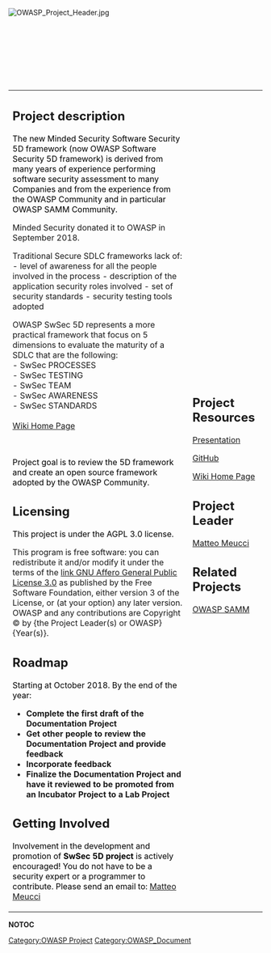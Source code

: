 <div style="width:100%;height:160px;border:0,margin:0;overflow: hidden;">

![OWASP_Project_Header.jpg](OWASP_Project_Header.jpg
"OWASP_Project_Header.jpg")

</div>

<table>
<tbody>
<tr class="odd">
<td><h2 id="project_description">Project description</h2>
<p><span style="color:#000000"> The new Minded Security Software Security 5D framework (now OWASP Software Security 5D framework) is derived from many years of experience performing software security assessment to many Companies and from the experience from the OWASP Community and in particular OWASP SAMM Community.</p>
<p>Minded Security donated it to OWASP in September 2018.</p>
<p>Traditional Secure SDLC frameworks lack of: - level of awareness for all the people involved in the process - description of the application security roles involved - set of security standards - security testing tools adopted</p>
<p>OWASP SwSec 5D represents a more practical framework that focus on 5 dimensions to evaluate the maturity of a SDLC that are the following:<br />
- SwSec PROCESSES<br />
- SwSec TESTING<br />
- SwSec TEAM<br />
- SwSec AWARENESS<br />
- SwSec STANDARDS<br />
<br />
<a href="https://www.owasp.org/index.php?title=OWASP_Software_Security_5D_Framework_Table_of_Contents">Wiki Home Page</a></p>
<p><br />
</span></p>
<p><span style="color:#000000"> Project goal is to review the 5D framework and create an open source framework adopted by the OWASP Community. </span></p>
<h2 id="licensing">Licensing</h2>
<p><span style="color:#000000"> This project is under the AGPL 3.0 license. </span></p>
<p>This program is free software: you can redistribute it and/or modify it under the terms of the <a href="http://www.gnu.org/licenses/agpl-3.0.html">link GNU Affero General Public License 3.0</a> as published by the Free Software Foundation, either version 3 of the License, or (at your option) any later version. OWASP and any contributions are Copyright © by {the Project Leader(s) or OWASP} {Year(s)}.</p>
<h2 id="roadmap">Roadmap</h2>
<p><span style="color:#000000"> Starting at October 2018. By the end of the year: <strong></p>
<ul>
<li>Complete the first draft of the Documentation Project</li>
<li>Get other people to review the Documentation Project and provide feedback</li>
<li>Incorporate feedback</li>
<li>Finalize the Documentation Project and have it reviewed to be promoted from an Incubator Project to a Lab Project</li>
</ul>
<p></strong></p>
<h2 id="getting_involved">Getting Involved</h2>
<p><span style="color:#000000"> Involvement in the development and promotion of <strong>SwSec 5D project</strong> is actively encouraged! You do not have to be a security expert or a programmer to contribute. Please send an email to: <a href="mailto:matteo.meucci@owasp.org">Matteo Meucci</a></p></td>
<td><h2 id="project_resources">Project Resources</h2>
<p><a href="https://www.owasp.org/images/9/92/OWASP_SwSec5D_Presentation_-_Oct18.pdf">Presentation</a></p>
<p><a href="https://github.com/OWASP/Software-Security-5D-Framework">GitHub</a></p>
<p><a href="https://www.owasp.org/index.php?title=OWASP_Software_Security_5D_Framework_Table_of_Contents">Wiki Home Page</a></p>
<h2 id="project_leader">Project Leader</h2>
<p><a href="User:Mmeucci" title="wikilink">Matteo Meucci</a></p>
<h2 id="related_projects">Related Projects</h2>
<p><a href="OWASP_SAMM_Project" title="wikilink">OWASP SAMM</a></p></td>
</tr>
</tbody>
</table>

__NOTOC__ <headertabs />

[Category:OWASP Project](Category:OWASP_Project "wikilink")
[Category:OWASP_Document](Category:OWASP_Document "wikilink")